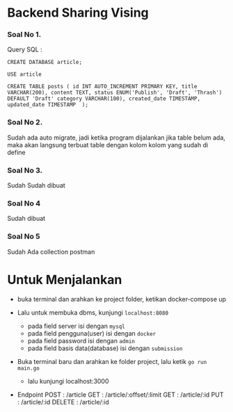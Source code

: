 # Backend Sharing Vising

### Soal No 1.
Query SQL : 

`CREATE DATABASE article;`

`USE article`

`CREATE TABLE posts (
  id INT AUTO_INCREMENT PRIMARY KEY,
  title VARCHAR(200),
  content TEXT,
  status ENUM('Publish', 'Draft', 'Thrash') DEFAULT 'Draft'
  category VARCHAR(100),
  created_date TIMESTAMP,
  updated_date TIMESTAMP 
);`

### Soal No 2.
Sudah ada auto migrate, jadi ketika program dijalankan jika table belum ada, maka akan langsung terbuat table dengan kolom kolom yang sudah di define

### Soal No 3.
Sudah Sudah dibuat


### Soal No 4
Sudah dibuat

### Soal No 5
Sudah Ada collection postman


# Untuk Menjalankan
- buka terminal dan arahkan ke project folder, ketikan docker-compose up
- Lalu untuk membuka dbms, kunjungi `localhost:8080`
  - pada field server isi dengan `mysql`
  - pada field pengguna(user) isi dengan `docker`
  - pada field password isi dengan `admin`
  - pada field basis data(database) isi dengan `submission`

- Buka terminal baru dan arahkan ke folder project, lalu ketik `go run main.go`
  - lalu kunjungi localhost:3000

- Endpoint
POST : /article
GET : /article/:offset/:limit
GET : /article/:id
PUT : /article/:id
DELETE : /article/:id